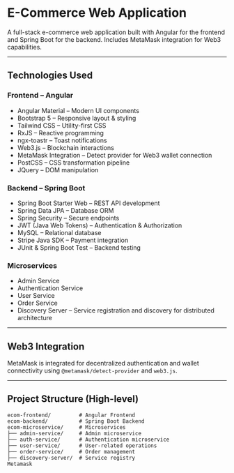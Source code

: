 # E-Commerce Web Application

A full-stack e-commerce web application built with Angular for the frontend and Spring Boot for the backend. Includes MetaMask integration for Web3 capabilities.

---

## Technologies Used

### Frontend – Angular
- Angular Material – Modern UI components
- Bootstrap 5 – Responsive layout & styling
- Tailwind CSS – Utility-first CSS
- RxJS – Reactive programming
- ngx-toastr – Toast notifications
- Web3.js – Blockchain interactions
- MetaMask Integration – Detect provider for Web3 wallet connection
- PostCSS – CSS transformation pipeline
- JQuery – DOM manipulation

### Backend – Spring Boot
- Spring Boot Starter Web – REST API development
- Spring Data JPA – Database ORM
- Spring Security – Secure endpoints
- JWT (Java Web Tokens) – Authentication & Authorization
- MySQL – Relational database
- Stripe Java SDK – Payment integration
- JUnit & Spring Boot Test – Backend testing

### Microservices
- Admin Service
- Authentication Service
- User Service
- Order Service
- Discovery Server – Service registration and discovery for distributed architecture

---

## Web3 Integration
MetaMask is integrated for decentralized authentication and wallet connectivity using `@metamask/detect-provider` and `web3.js`.

---

## Project Structure (High-level)
```plaintext
ecom-frontend/         # Angular Frontend
ecom-backend/          # Spring Boot Backend
ecom-microservice/     # Microservices
├── admin-service/     # Admin microservice
├── auth-service/      # Authentication microservice
├── user-service/      # User-related operations
├── order-service/     # Order management
├── discovery-server/  # Service registry
Metamask
